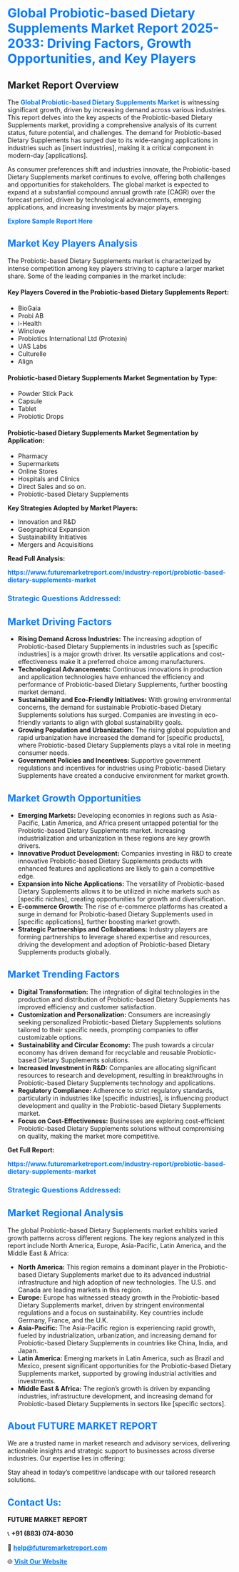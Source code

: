 <h1 style="color: #007BFF;">Global Probiotic-based Dietary Supplements Market Report 2025-2033: Driving Factors, Growth Opportunities, and Key Players</h1>

<section id="overview">
<h2>Market Report Overview</h2>
<p>The <a href="https://www.futuremarketreport.com/industry-report/probiotic-based-dietary-supplements-market" style="color: #007BFF; text-decoration: none;"><strong>Global Probiotic-based Dietary Supplements Market</strong></a> is witnessing significant growth, driven by increasing demand across various industries. This report delves into the key aspects of the Probiotic-based Dietary Supplements market, providing a comprehensive analysis of its current status, future potential, and challenges. The demand for Probiotic-based Dietary Supplements has surged due to its wide-ranging applications in industries such as [insert industries], making it a critical component in modern-day [applications].</p>
<p>As consumer preferences shift and industries innovate, the Probiotic-based Dietary Supplements market continues to evolve, offering both challenges and opportunities for stakeholders. The global market is expected to expand at a substantial compound annual growth rate (CAGR) over the forecast period, driven by technological advancements, emerging applications, and increasing investments by major players.</p>
</section>

<section id="overview">
<p><a href="https://www.futuremarketreport.com/request-sample/reportId=127629" style="color: #007BFF; text-decoration: none;"><strong>Explore Sample Report Here</strong></a></p>
</section>

<section id="key-players">
<h2 style="color: #007BFF;">Market Key Players Analysis</h2>
<p>The Probiotic-based Dietary Supplements market is characterized by intense competition among key players striving to capture a larger market share. Some of the leading companies in the market include:</p>
<h4>Key Players Covered in the Probiotic-based Dietary Supplements Report:</h4>
<ul><li>BioGaia</li><li>Probi AB</li><li>i-Health</li><li>Winclove</li><li>Probiotics International Ltd (Protexin)</li><li>UAS Labs</li><li>Culturelle</li><li>Align</li></ul>
<h4>Probiotic-based Dietary Supplements Market Segmentation by Type:</h4>
<ul><li>Powder Stick Pack</li><li>Capsule</li><li>Tablet</li><li>Probiotic Drops</li></ul>

<h4>Probiotic-based Dietary Supplements Market Segmentation by Application:</h4>
<ul><li>Pharmacy</li><li>Supermarkets</li><li>Online Stores</li><li>Hospitals and Clinics</li><li>Direct Sales and so on.</li><li>Probiotic-based Dietary Supplements</li></ul>
<p><strong>Key Strategies Adopted by Market Players:</strong></p>
<ul>
<li>Innovation and R&D</li>
<li>Geographical Expansion</li>
<li>Sustainability Initiatives</li>
<li>Mergers and Acquisitions</li>
</ul>
</section>

<section>
<p><strong>Read Full Analysis: </strong></p><a href="https://www.futuremarketreport.com/industry-report/probiotic-based-dietary-supplements-market" style="color: #007BFF; text-decoration: none;"><strong>https://www.futuremarketreport.com/industry-report/probiotic-based-dietary-supplements-market</strong></a>
<h3 style="color: #007BFF;">Strategic Questions Addressed:</h3>
</section>

<section id="driving-factors">
<h2 style="color: #007BFF;">Market Driving Factors</h2>
<ul>
<li><strong>Rising Demand Across Industries:</strong> The increasing adoption of Probiotic-based Dietary Supplements in industries such as [specific industries] is a major growth driver. Its versatile applications and cost-effectiveness make it a preferred choice among manufacturers.</li>
<li><strong>Technological Advancements:</strong> Continuous innovations in production and application technologies have enhanced the efficiency and performance of Probiotic-based Dietary Supplements, further boosting market demand.</li>
<li><strong>Sustainability and Eco-Friendly Initiatives:</strong> With growing environmental concerns, the demand for sustainable Probiotic-based Dietary Supplements solutions has surged. Companies are investing in eco-friendly variants to align with global sustainability goals.</li>
<li><strong>Growing Population and Urbanization:</strong> The rising global population and rapid urbanization have increased the demand for [specific products], where Probiotic-based Dietary Supplements plays a vital role in meeting consumer needs.</li>
<li><strong>Government Policies and Incentives:</strong> Supportive government regulations and incentives for industries using Probiotic-based Dietary Supplements have created a conducive environment for market growth.</li>
</ul>
</section>

<section id="growth-opportunities">
<h2 style="color: #007BFF;">Market Growth Opportunities</h2>
<ul>
<li><strong>Emerging Markets:</strong> Developing economies in regions such as Asia-Pacific, Latin America, and Africa present untapped potential for the Probiotic-based Dietary Supplements market. Increasing industrialization and urbanization in these regions are key growth drivers.</li>
<li><strong>Innovative Product Development:</strong> Companies investing in R&D to create innovative Probiotic-based Dietary Supplements products with enhanced features and applications are likely to gain a competitive edge.</li>
<li><strong>Expansion into Niche Applications:</strong> The versatility of Probiotic-based Dietary Supplements allows it to be utilized in niche markets such as [specific niches], creating opportunities for growth and diversification.</li>
<li><strong>E-commerce Growth:</strong> The rise of e-commerce platforms has created a surge in demand for Probiotic-based Dietary Supplements used in [specific applications], further boosting market growth.</li>
<li><strong>Strategic Partnerships and Collaborations:</strong> Industry players are forming partnerships to leverage shared expertise and resources, driving the development and adoption of Probiotic-based Dietary Supplements products globally.</li>
</ul>
</section>

<section id="trending-factors">
<h2 style="color: #007BFF;">Market Trending Factors</h2>
<ul>
<li><strong>Digital Transformation:</strong> The integration of digital technologies in the production and distribution of Probiotic-based Dietary Supplements has improved efficiency and customer satisfaction.</li>
<li><strong>Customization and Personalization:</strong> Consumers are increasingly seeking personalized Probiotic-based Dietary Supplements solutions tailored to their specific needs, prompting companies to offer customizable options.</li>
<li><strong>Sustainability and Circular Economy:</strong> The push towards a circular economy has driven demand for recyclable and reusable Probiotic-based Dietary Supplements solutions.</li>
<li><strong>Increased Investment in R&D:</strong> Companies are allocating significant resources to research and development, resulting in breakthroughs in Probiotic-based Dietary Supplements technology and applications.</li>
<li><strong>Regulatory Compliance:</strong> Adherence to strict regulatory standards, particularly in industries like [specific industries], is influencing product development and quality in the Probiotic-based Dietary Supplements market.</li>
<li><strong>Focus on Cost-Effectiveness:</strong> Businesses are exploring cost-efficient Probiotic-based Dietary Supplements solutions without compromising on quality, making the market more competitive.</li>
</ul>
</section>

<section>
<p><strong>Get Full Report: </strong></p><a href="https://www.futuremarketreport.com/industry-report/probiotic-based-dietary-supplements-market" style="color: #007BFF; text-decoration: none;"><strong>https://www.futuremarketreport.com/industry-report/probiotic-based-dietary-supplements-market</strong></a>
<h3 style="color: #007BFF;">Strategic Questions Addressed:</h3>
</section>


<section id="regional-analysis">
<h2 style="color: #007BFF;">Market Regional Analysis</h2>
<p>The global Probiotic-based Dietary Supplements market exhibits varied growth patterns across different regions. The key regions analyzed in this report include North America, Europe, Asia-Pacific, Latin America, and the Middle East & Africa:</p>
<ul>
<li><strong>North America:</strong> This region remains a dominant player in the Probiotic-based Dietary Supplements market due to its advanced industrial infrastructure and high adoption of new technologies. The U.S. and Canada are leading markets in this region.</li>
<li><strong>Europe:</strong> Europe has witnessed steady growth in the Probiotic-based Dietary Supplements market, driven by stringent environmental regulations and a focus on sustainability. Key countries include Germany, France, and the U.K.</li>
<li><strong>Asia-Pacific:</strong> The Asia-Pacific region is experiencing rapid growth, fueled by industrialization, urbanization, and increasing demand for Probiotic-based Dietary Supplements in countries like China, India, and Japan.</li>
<li><strong>Latin America:</strong> Emerging markets in Latin America, such as Brazil and Mexico, present significant opportunities for the Probiotic-based Dietary Supplements market, supported by growing industrial activities and investments.</li>
<li><strong>Middle East & Africa:</strong> The region’s growth is driven by expanding industries, infrastructure development, and increasing demand for Probiotic-based Dietary Supplements in sectors like [specific sectors].</li>
</ul>
</section>

<footer>
<h2 style="color: #007BFF;">About FUTURE MARKET REPORT</h2>
<p>We are a trusted name in market research and advisory services, delivering actionable insights and strategic support to businesses across diverse industries. Our expertise lies in offering:</p>

<p>Stay ahead in today’s competitive landscape with our tailored research solutions.</p>

<h2 style="color: #007BFF;">Contact Us:</h2>
<p><strong>FUTURE MARKET REPORT</strong></p>
<p>📞 <strong>+91 (883) 074-8030</strong></p>
<p>📧 <strong><a href="mailto:help@futuremarketreport.com" style="color: #007BFF;">help@futuremarketreport.com</a></strong></p>
<p>🌐 <strong><a href="https://www.futuremarketreport.com/" style="color: #007BFF;">Visit Our Website</a></strong></p>
</footer>